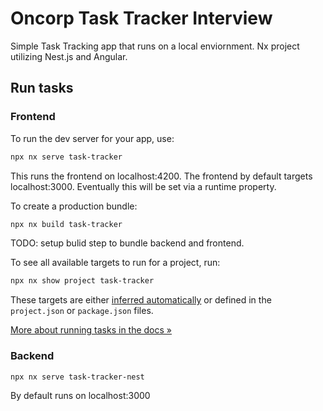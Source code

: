 # Oncorp Task Tracker Interview

Simple Task Tracking app that runs on a local enviornment. Nx project utilizing Nest.js and Angular.

## Run tasks

### Frontend

To run the dev server for your app, use:

```sh
npx nx serve task-tracker
```

This runs the frontend on localhost:4200. The frontend by default targets localhost:3000. Eventually this will be set via a runtime property.

To create a production bundle:

```sh
npx nx build task-tracker
```

TODO: setup bulid step to bundle backend and frontend.

To see all available targets to run for a project, run:

```sh
npx nx show project task-tracker
```

These targets are either [inferred automatically](https://nx.dev/concepts/inferred-tasks?utm_source=nx_project&utm_medium=readme&utm_campaign=nx_projects) or defined in the `project.json` or `package.json` files.

[More about running tasks in the docs &raquo;](https://nx.dev/features/run-tasks?utm_source=nx_project&utm_medium=readme&utm_campaign=nx_projects)

### Backend

```sh
npx nx serve task-tracker-nest
```

By default runs on localhost:3000
